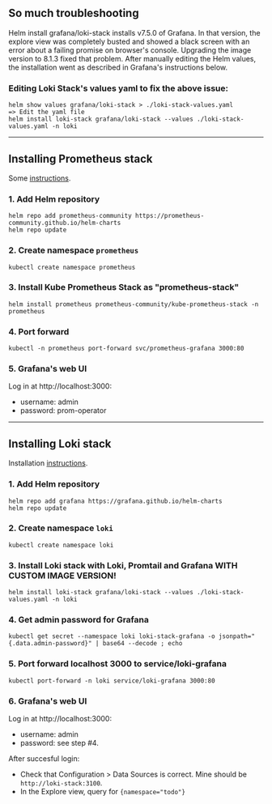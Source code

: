 ## So much troubleshooting
Helm install grafana/loki-stack installs v7.5.0 of Grafana. In that version, the explore view was completely busted and showed a black screen with an error about a failing promise on browser's console. Upgrading the image version to 8.1.3 fixed that problem. After manually editing the Helm values, the installation went as described in Grafana's instructions below.

### Editing Loki Stack's values yaml to fix the above issue:

```
helm show values grafana/loki-stack > ./loki-stack-values.yaml
=> Edit the yaml file
helm install loki-stack grafana/loki-stack --values ./loki-stack-values.yaml -n loki
```

---

## Installing Prometheus stack

Some [instructions](https://github.com/prometheus-community/helm-charts/tree/main/charts/kube-prometheus-stack).

### 1. Add Helm repository

```
helm repo add prometheus-community https://prometheus-community.github.io/helm-charts
helm repo update
```

### 2. Create namespace `prometheus`

```
kubectl create namespace prometheus
```

### 3. Install Kube Prometheus Stack as "prometheus-stack"

```
helm install prometheus prometheus-community/kube-prometheus-stack -n prometheus
```

### 4. Port forward

```
kubectl -n prometheus port-forward svc/prometheus-grafana 3000:80
```

### 5. Grafana's web UI

Log in at http://localhost:3000:
- username: admin
- password: prom-operator

---

## Installing Loki stack

Installation [instructions](https://grafana.com/docs/loki/latest/installation/helm/).

### 1. Add Helm repository

```
helm repo add grafana https://grafana.github.io/helm-charts
helm repo update
```

### 2. Create namespace `loki`

```
kubectl create namespace loki
```

### 3. Install Loki stack with Loki, Promtail and Grafana WITH CUSTOM IMAGE VERSION!

```
helm install loki-stack grafana/loki-stack --values ./loki-stack-values.yaml -n loki
```

### 4. Get admin password for Grafana

```
kubectl get secret --namespace loki loki-stack-grafana -o jsonpath="{.data.admin-password}" | base64 --decode ; echo
```

### 5. Port forward localhost 3000 to service/loki-grafana

```
kubectl port-forward -n loki service/loki-grafana 3000:80
```

### 6. Grafana's web UI

Log in at http://localhost:3000:
- username: admin
- password: see step #4.

After succesful login:
- Check that Configuration > Data Sources is correct. Mine should be `http://loki-stack:3100`.
- In the Explore view, query for `{namespace="todo"}`

